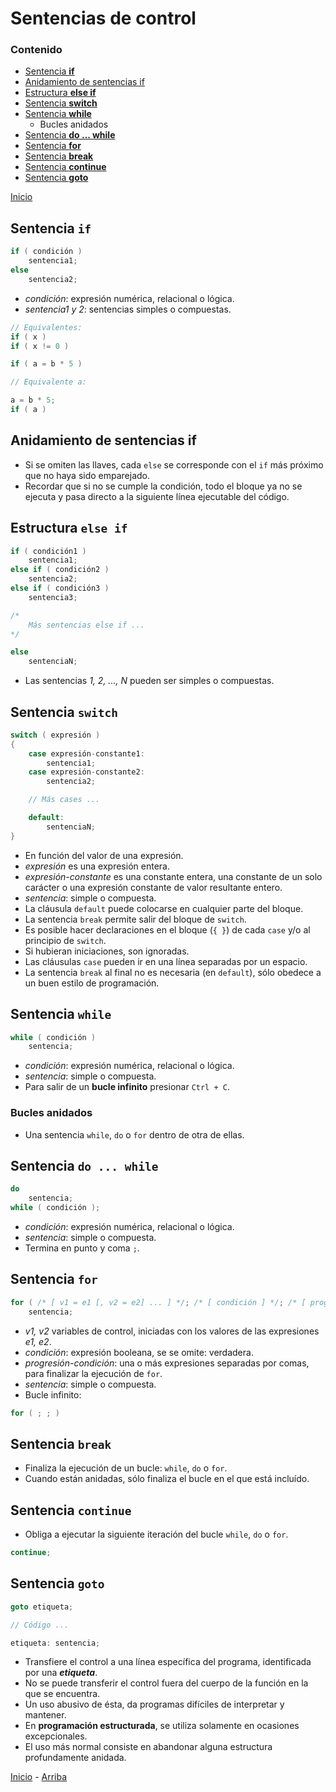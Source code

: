# Sentencias de control

<a id="header"></a>

### Contenido

- [Sentencia **if**][Section-01]
- [Anidamiento de sentencias if][Section-02]
- [Estructura **else if**][Section-03]
- [Sentencia **switch**][Section-04]
- [Sentencia **while**][Section-05]
    - Bucles anidados
- [Sentencia **do ... while**][Section-06]
- [Sentencia **for**][Section-07]
- [Sentencia **break**][Section-08]
- [Sentencia **continue**][Section-09]
- [Sentencia **goto**][Section-10]

[Inicio][Index]

## Sentencia `if`

```c
if ( condición )
    sentencia1;
else
    sentencia2;
```

- *condición*: expresión numérica, relacional o lógica.
- *sentencia1 y 2*: sentencias simples o compuestas.

```c
// Equivalentes:
if ( x )
if ( x != 0 )
```

```c
if ( a = b * 5 )

// Equivalente a:

a = b * 5;
if ( a )
```

## Anidamiento de sentencias if

- Si se omiten las llaves, cada `else` se corresponde con el `if` más próximo que no haya sido emparejado.
- Recordar que si no se cumple la condición, todo el bloque ya no se ejecuta y pasa directo a la siguiente línea ejecutable del código.

## Estructura `else if`

```c
if ( condición1 )
    sentencia1;
else if ( condición2 )
    sentencia2;
else if ( condición3 )
    sentencia3;

/*
    Más sentencias else if ...
*/

else
    sentenciaN;
```

- Las sentencias *1, 2, ..., N* pueden ser simples o compuestas.

## Sentencia `switch`

```c
switch ( expresión )
{
    case expresión-constante1:
        sentencia1;
    case expresión-constante2:
        sentencia2;

    // Más cases ...

    default:
        sentenciaN;
}
```

- En función del valor de una expresión.
- *expresión* es una expresión entera.
- *expresión-constante* es una constante entera, una constante de un solo carácter o una expresión constante de valor resultante entero.
- *sentencia*: simple o compuesta.
- La cláusula `default` puede colocarse en cualquier parte del bloque.
- La sentencia `break` permite salir del bloque de `switch`.
- Es posible hacer declaraciones en el bloque (`{ }`) de cada `case` y/o al principio de `switch`.
- Si hubieran iniciaciones, son ignoradas.
- Las cláusulas `case` pueden ir en una línea separadas por un espacio.
- La sentencia `break` al final no es necesaria (en `default`), sólo obedece a un buen estilo de programación.

## Sentencia `while`

```c
while ( condición )
    sentencia;
```

- *condición*: expresión numérica, relacional o lógica.
- *sentencia*: simple o compuesta.
- Para salir de un **bucle infinito** presionar `Ctrl + C`.

### Bucles anidados

- Una sentencia `while`, `do` o `for` dentro de otra de ellas.

## Sentencia `do ... while`

```c
do
    sentencia;
while ( condición );
```

- *condición*: expresión numérica, relacional o lógica.
- *sentencia*: simple o compuesta.
- Termina en punto y coma `;`.

## Sentencia `for`

```c
for ( /* [ v1 = e1 [, v2 = e2] ... ] */; /* [ condición ] */; /* [ progresión-condición ] */ )
    sentencia;
```

- *v1, v2* variables de control, iniciadas con los valores de las expresiones *e1, e2*.
- *condición*: expresión booleana, se se omite: verdadera.
- *progresión-condición*: una o más expresiones separadas por comas, para finalizar la ejecución de `for`.
- *sentencia*: simple o compuesta.
- Bucle infinito:

```c
for ( ; ; )
```

## Sentencia `break`

- Finaliza la ejecución de un bucle: `while`, `do` o `for`.
- Cuando están anidadas, sólo finaliza el bucle en el que está incluído.

## Sentencia `continue`

- Obliga a ejecutar la siguiente iteración del bucle `while`, `do` o `for`.

```c
continue;
```

## Sentencia `goto`

```c
goto etiqueta;

// Código ...

etiqueta: sentencia;
```

- Transfiere el control a una línea específica del programa, identificada por una ***etiqueta***.
- No se puede transferir el control fuera del cuerpo de la función en la que se encuentra.
- Un uso abusivo de ésta, da programas difíciles de interpretar y mantener.
- En **programación estructurada**, se utiliza solamente en ocasiones excepcionales.
- El uso más normal consiste en abandonar alguna estructura profundamente anidada.

[Inicio][Index] - [Arriba][Header]

<!-------------------------------------------------------------------------
 !  Links
-------------------------------------------------------------------------->

[Index]:        ../README.md
[Header]:       #header

[Section-01]:   #sentencia-if
[Section-02]:   #anidamiento-de-sentencias-if
[Section-03]:   #estructura-else-if
[Section-04]:   #sentencia-switch
[Section-05]:   #sentencia-while
[Section-06]:   #sentencia-do--while
[Section-07]:   #sentencia-for
[Section-08]:   #sentencia-break
[Section-09]:   #sentencia-continue
[Section-10]:   #sentencia-goto
